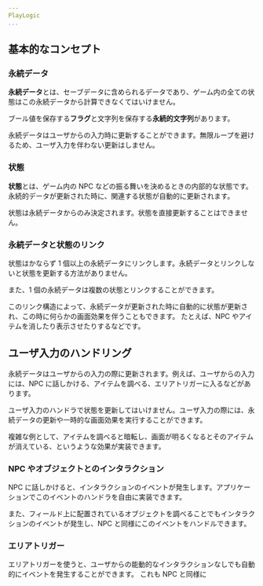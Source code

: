 ```yaml
---
PlayLogic
...
```



## 基本的なコンセプト

### 永続データ

**永続データ**とは、セーブデータに含められるデータであり、ゲーム内の全ての状態はこの永続データから計算できなくてはいけません。

ブール値を保存する**フラグ**と文字列を保存する**永続的文字列**があります。

永続データはユーザからの入力時に更新することができます。無限ループを避けるため、ユーザ入力を伴わない更新はしません。

### 状態

**状態**とは、ゲーム内の NPC などの振る舞いを決めるときの内部的な状態です。永続的データが更新された時に、関連する状態が自動的に更新されます。

状態は永続データからのみ決定されます。状態を直接更新することはできません。

### 永続データと状態のリンク

状態はかならず 1 個以上の永続データにリンクします。永続データとリンクしないと状態を更新する方法がありません。

また、1 個の永続データは複数の状態とリンクすることができます。

このリンク構造によって、永続データが更新された時に自動的に状態が更新され、この時に何らかの画面効果を伴うこともできます。
たとえば、NPC やアイテムを消したり表示させたりするなどです。

## ユーザ入力のハンドリング

永続データはユーザからの入力の際に更新されます。例えば、ユーザからの入力には、NPC に話しかける、アイテムを調べる、エリアトリガーに入るなどがあります。

ユーザ入力のハンドラで状態を更新してはいけません。ユーザ入力の際には、永続データの更新や一時的な画面効果を実行することができます。

複雑な例として、アイテムを調べると暗転し、画面が明るくなるとそのアイテムが消えている、というような効果が実装できます。

### NPC やオブジェクトとのインタラクション

NPC に話しかけると、インタラクションのイベントが発生します。アプリケーションでこのイベントのハンドラを自由に実装できます。

また、フィールド上に配置されているオブジェクトを調べることでもインタラクションのイベントが発生し、NPC と同様にこのイベントをハンドルできます。

### エリアトリガー

エリアトリガーを使うと、ユーザからの能動的なインタラクションなしでも自動的にイベントを発生することができます。
これも NPC と同様に
